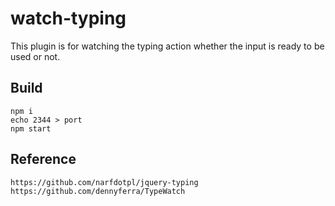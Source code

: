 # watch-typing

This plugin is for watching the typing action whether the input is ready to be used or not.

## Build
    npm i
    echo 2344 > port
    npm start
## Reference
    https://github.com/narfdotpl/jquery-typing
    https://github.com/dennyferra/TypeWatch
